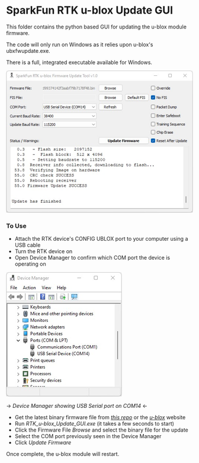 # SparkFun RTK u-blox Update GUI

This folder contains the python based GUI for updating the u-blox module firmware.

The code will only run on Windows as it relies upon u-blox's ubxfwupdate.exe.

There is a full, integrated executable available for Windows.

![SparkFun RTK u-blox Update GUI](./SparkFun_RTK_u-blox_Update_GUI.jpg)

### To Use

* Attach the RTK device's CONFIG UBLOX port to your computer using a USB cable
* Turn the RTK device on
* Open Device Manager to confirm which COM port the device is operating on

![Device Manager showing USB Serial port on COM14](./SparkFun_RTK_u-blox_Updater_COM_Port.jpg)

-> *Device Manager showing USB Serial port on COM14* <-

* Get the latest binary firmware file from *[this repo](../Binaries)* or the *[u-blox](https://www.u-blox.com/en/product/zed-f9p-module?file_category=Firmware%2520Update&legacy=Current)* website
* Run *RTK_u-blox_Update_GUI.exe* (it takes a few seconds to start)
* Click the Firmware File *Browse* and select the binary file for the update
* Select the COM port previously seen in the Device Manager
* Click *Update Firmware*

Once complete, the u-blox module will restart.
